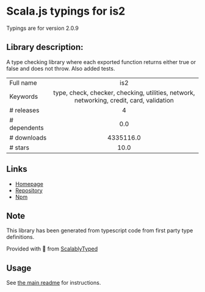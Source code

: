 
# Scala.js typings for is2

Typings are for version 2.0.9

## Library description:
A type checking library where each exported function returns either true or false and does not throw. Also added tests.

|                    |                 |
| ------------------ | :-------------: |
| Full name          | is2 |
| Keywords           | type, check, checker, checking, utilities, network, networking, credit, card, validation |
| # releases         | 4 |
| # dependents       | 0.0 |
| # downloads        | 4335116.0 |
| # stars            | 10.0 |

## Links
- [Homepage](http://github.com/stdarg/is2)
- [Repository](https://github.com/stdarg/is2)
- [Npm](https://www.npmjs.com/package/is2)
    


## Note
This library has been generated from typescript code from first party type definitions.

Provided with :purple_heart: from [ScalablyTyped](https://github.com/oyvindberg/ScalablyTyped)

## Usage
See [the main readme](../../readme.md) for instructions.


